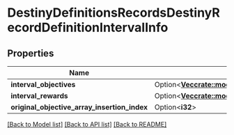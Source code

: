 # DestinyDefinitionsRecordsDestinyRecordDefinitionIntervalInfo

## Properties

Name | Type | Description | Notes
------------ | ------------- | ------------- | -------------
**interval_objectives** | Option<[**Vec<crate::models::DestinyPeriodDefinitionsPeriodRecordsPeriodDestinyRecordIntervalObjective>**](Destiny.Definitions.Records.DestinyRecordIntervalObjective.md)> |  | [optional]
**interval_rewards** | Option<[**Vec<crate::models::DestinyPeriodDefinitionsPeriodRecordsPeriodDestinyRecordIntervalRewards>**](Destiny.Definitions.Records.DestinyRecordIntervalRewards.md)> |  | [optional]
**original_objective_array_insertion_index** | Option<**i32**> |  | [optional]

[[Back to Model list]](../README.md#documentation-for-models) [[Back to API list]](../README.md#documentation-for-api-endpoints) [[Back to README]](../README.md)


